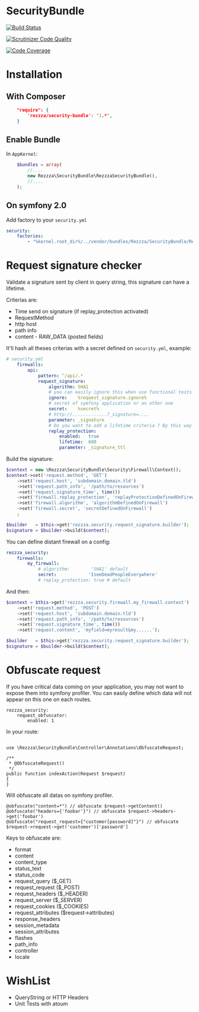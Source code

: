 SecurityBundle
==============

[![Build Status](https://travis-ci.org/rezzza/SecurityBundle.svg?branch=master)](https://travis-ci.org/rezzza/SecurityBundle)

[![Scrutinizer Code Quality](https://scrutinizer-ci.com/g/rezzza/SecurityBundle/badges/quality-score.png?b=master)](https://scrutinizer-ci.com/g/rezzza/SecurityBundle/?branch=master)

[![Code Coverage](https://scrutinizer-ci.com/g/rezzza/SecurityBundle/badges/coverage.png?b=master)](https://scrutinizer-ci.com/g/rezzza/SecurityBundle/?branch=master)

# Installation

## With Composer

```json
    "require": {
        'rezzza/security-bundle': '1.*',
    }
```

## Enable Bundle

In `AppKernel`:

```php
    $bundles = array(
        //....
        new Rezzza\SecurityBundle\RezzzaSecurityBundle(),
        //....
    );
```

## On symfony 2.0

Add factory to your `security.yml`

```yml
security:
    factories:
        - "%kernel.root_dir%/../vendor/bundles/Rezzza/SecurityBundle/Resources/config/services/security.xml"
```

# Request signature checker

Validate a signature sent by client in query string, this signature can have a lifetime.

Criterias are:

- Time send on signature (if replay_protection activated)
- RequestMethod
- http host
- path info
- content - RAW_DATA (posted fields)

It'll hash all theses criterias with a secret defined on `security.yml`, example:

```yaml
# security.yml
    firewalls:
        api:
            pattern: ^/api/.*
            request_signature:
                algorithm: SHA1
                # you can easily ignore this when use functional tests by example
                ignore:    %request_signature.ignore%
                # secret of symfony application or an other one
                secret:    %secret%
                # http://.............?_signature=....
                parameter: _signature
                # Do you want to add a lifetime criteria ? By this way the signature will be transitory
                replay_protection:
                    enabled:   true
                    lifetime:  600
                    parameter: _signature_ttl

```

Build the signature:

```php
$context = new \Rezzza\SecurityBundle\Security\Firewall\Context();
$context->set('request.method', 'GET')
    ->set('request.host', 'subdomain.domain.tld')
    ->set('request.path_info', '/path/to/resources')
    ->set('request.signature_time', time())
    ->set('firewall.replay_protection', 'replayProtectionDefinedOnFirewall')
    ->set('firewall.algorithm', 'algorithmDefinedOnFirewall')
    ->set('firewall.secret', 'secretDefinedOnFirewall')
    ;

$builder   = $this->get('rezzza.security.request_signature.builder');
$signature = $builder->build($context);
```

You can define distant firewall on a config:

```yml
rezzza_security:
    firewalls:
        my_firewall:
            # algorithm:        'SHA1' default
            secret:            'IseeDeadPeopleEverywhere'
            # replay_protection: true # default
```

And then:

```php
$context = $this->get('rezzza.security.firewall.my_firewall.context')
    ->set('request.method', 'POST')
    ->set('request.host', 'subdomain.domain.tld')
    ->set('request.path_info', '/path/to/resources')
    ->set('request.signature_time', time())
    ->set('request.content', 'myfield=myresult&my......');

$builder   = $this->get('rezzza.security.request_signature.builder');
$signature = $builder->build($context);
```

# Obfuscate request

If you have critical data coming on your application, you may not want to expose them into symfony profiler. You can easily define which data will not appear on this one on each routes.

```
rezzza_security:
    request_obfuscator:
        enabled: 1
```

In your route:

```

use \Rezzza\SecurityBundle\Controller\Annotations\ObfuscateRequest;

/**
 * @ObfuscateRequest()
 */
public function indexAction(Request $request)
{
}
```

Will obfuscate all datas on symfony profiler.

```
@obfuscate("content=*") // obfuscate $request->getContent()
@obfuscate("headers={'foobar'}") // obfuscate $request->headers->get('foobar')
@obfuscate("request_request={"customer[password]"}") // obfuscate $request->request->get('customer')['password']
```

Keys to obfuscate are:

- format
- content
- content_type
- status_text
- status_code
- request_query ($_GET)
- request_request ($_POST)
- request_headers ($_HEADER)
- request_server ($_SERVER)
- request_cookies ($_COOKIES)
- request_attributes ($request->attributes)
- response_headers
- session_metadata
- session_attributes
- flashes
- path_info
- controller
- locale

# WishList

- QueryString or HTTP Headers
- Unit Tests with atoum
